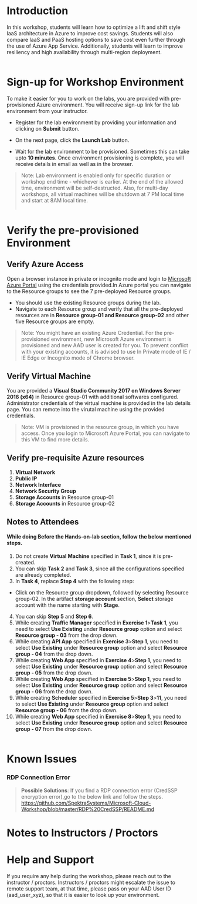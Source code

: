 # Introduction
In this workshop, students will learn how to optimize a lift and shift style IaaS architecture in Azure to improve cost
savings. Students will also compare IaaS and PaaS hosting options to save cost even further through the use of Azure
App Service. Additionally, students will learn to improve resiliency and high availability through multi-region
deployment.</br></br>
# Sign-up for Workshop Environment

To make it easier for you to work on the labs, you are provided with pre-provisioned Azure environment. You will receive sign-up link for the lab environment from your instructor. 

* Register for the lab environment by providing your information and clicking on **Submit** button.

* On the next page, click the **Launch Lab** button.
 
* Wait for the lab environment to be provisioned. Sometimes this can take upto **10 minutes**. Once environment provisioning is complete, you will receive details in email as well as in the browser.
 
 > Note: Lab environment is enabled only for specific duration or workshop end time - whichever is earlier. At the end of the allowed time, environment will be self-destructed. Also, for multi-day workshops, all virtual machines will be shutdown at 7 PM local time and start at 8AM local time.</br></br>

# Verify the pre-provisioned Environment

## Verify Azure Access

Open a browser instance in private or incognito mode and login to [Microsoft Azure Portal](https://portal.azure.com) using the credentials provided.In Azure portal you can navigate to the Resource groups to see the 7 pre-deployed Resource groups.
* You should use the existing Resource groups during the lab.
* Navigate to each Resource group and verify that all the pre-deployed resources are in **Resource group-01 and Resource group-02** and other five Resource groups are empty.

> Note: You might have an existing Azure Credential. For the pre-provisioned environment, new Microsoft Azure environment is provisioned and new AAD user is created for you. To prevent conflict with your existing accounts, it is advised to use In Private mode of IE / IE Edge or Incognito mode of Chrome browser.

## Verify Virtual Machine
You are provided a **Visual Studio Community 2017 on Windows Server 2016 (x64)** in Resource group-01 with additional softwares configured. Administrator credentials of the virtual machine is provided in the lab details page. You can remote into the virutal machine using the provided credentials.

> Note: VM is provisioned in the resource group, in which you have access. Once you login to Microsoft Azure Portal, you can navigate to this VM to find more details.
## Verify pre-requisite Azure resources 
1. **Virtual Network**
2. **Public IP**
3. **Network Interface**
4. **Network Security Group** 
5. **Storage Accounts** in Resource group-01
6. **Storage Accounts** in Resource group-02

## Notes to Attendees
#### While doing **Before the Hands-on-lab** section, follow the below mentioned steps.
1. Do not create **Virtual Machine** specified in **Task 1**, since it is pre-created.
2. You can skip **Task 2** and **Task 3**, since all the configurations specified are already completed. 
3. In **Task 4**, replace **Step 4** with the following step:
* Click on the Resource group dropdown, followed by selecting Resource group-02. In the artifact **storage account** section, **Select** storage account with the name starting with **Stage**.
4. You can skip **Step 5** and **Step 6**.
5. While creating **Traffic Manager** specified in **Exercise 1**>**Task 1**, you need to select **Use Existing** under **Resource group** option and select **Resource group - 03** from the drop down.
6. While creating **API App** specified in **Exercise 3**>**Step 1**, you need to select **Use Existing** under **Resource group** option and select **Resource group - 04** from the drop down.
7. While creating **Web App** specified in **Exercise 4**>**Step 1**, you need to select **Use Existing** under **Resource group** option and select **Resource group - 05** from the drop down.
8. While creating **Web App** specified in **Exercise 5**>**Step 1**, you need to select **Use Existing** under **Resource group** option and select **Resource group - 06** from the drop down.
9. While creating **Scheduler** specified in **Exercise 5**>**Step 3**>**11**, you need to select **Use Existing** under **Resource group** option and select **Resource group - 06** from the drop down.
10. While creating **Web App** specified in **Exercise 8**>**Step 1**, you need to select **Use Existing** under **Resource group** option and select **Resource group - 07** from the drop down.</br></br>
# Known Issues

### RDP Connection Error
> **Possible Solutions**:
If you find a RDP connection error (CredSSP encryption error),go to the below link and follow the steps. 
https://github.com/SpektraSystems/Microsoft-Cloud-Workshop/blob/master/RDP%20CredSSP/README.md
# Notes to Instructors / Proctors

# Help and Support

If you require any help during the workshop, please reach out to the instructor / proctors. Instructors / proctors might escalate the issue to remote support team, at that time, please pass on your AAD User ID (aad_user_xyz), so that it is easier to look up your environment.
